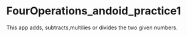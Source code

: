 # FourOperations_andoid_practice1
This app adds, subtracts,multilies or divides the two given numbers.

